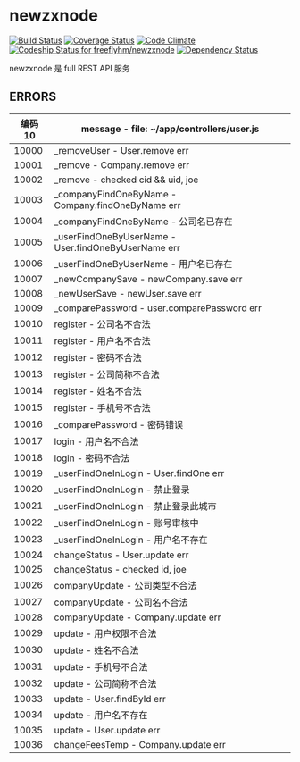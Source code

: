 # newzxnode

[![Build Status](https://travis-ci.org/freeflyhm/newzxnode.svg?branch=master)](https://travis-ci.org/freeflyhm/newzxnode)
[![Coverage Status](https://coveralls.io/repos/github/freeflyhm/newzxnode/badge.svg?branch=master)](https://coveralls.io/github/freeflyhm/newzxnode?branch=master)
[![Code Climate](https://codeclimate.com/github/freeflyhm/newzxnode/badges/gpa.svg)](https://codeclimate.com/github/freeflyhm/newzxnode)
[![Codeship Status for freeflyhm/newzxnode](https://codeship.com/projects/4f089460-28b2-0134-448a-5600f55ce6ca/status?branch=master)](https://codeship.com/projects/162450)
[![Dependency Status](https://gemnasium.com/badges/github.com/freeflyhm/newzxnode.svg)](https://gemnasium.com/github.com/freeflyhm/newzxnode)

newzxnode 是 full REST API 服务

## ERRORS

编码 10| message - file: ~/app/controllers/user.js
-------|---------------------------------------------------------
10000  | _removeUser - User.remove err 
10001  | _remove - Company.remove err
10002  | _remove - checked cid && uid, joe
10003  | _companyFindOneByName - Company.findOneByName err
10004  | _companyFindOneByName - 公司名已存在
10005  | _userFindOneByUserName - User.findOneByUserName err
10006  | _userFindOneByUserName - 用户名已存在
10007  | _newCompanySave - newCompany.save err
10008  | _newUserSave - newUser.save err
10009  | _comparePassword - user.comparePassword err
10010  | register - 公司名不合法
10011  | register - 用户名不合法
10012  | register - 密码不合法
10013  | register - 公司简称不合法
10014  | register - 姓名不合法
10015  | register - 手机号不合法
10016  | _comparePassword - 密码错误
10017  | login - 用户名不合法
10018  | login - 密码不合法
10019  | _userFindOneInLogin - User.findOne err
10020  | _userFindOneInLogin - 禁止登录
10021  | _userFindOneInLogin - 禁止登录此城市
10022  | _userFindOneInLogin - 账号审核中
10023  | _userFindOneInLogin - 用户名不存在
10024  | changeStatus - User.update err
10025  | changeStatus - checked id, joe
10026  | companyUpdate - 公司类型不合法
10027  | companyUpdate - 公司名不合法
10028  | companyUpdate - Company.update err
10029  | update - 用户权限不合法
10030  | update - 姓名不合法
10031  | update - 手机号不合法
10032  | update - 公司简称不合法
10033  | update - User.findById err
10034  | update - 用户名不存在
10035  | update - User.update err
10036  | changeFeesTemp - Company.update err
